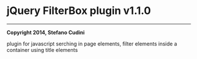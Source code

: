 # jQuery FilterBox plugin v1.1.0
----

**Copyright 2014, Stefano Cudini**


plugin for javascript serching in page elements, filter elements inside a container using title elements

